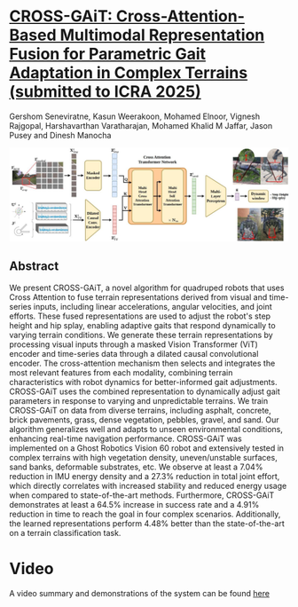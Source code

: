 # [CROSS-GAiT: Cross-Attention-Based Multimodal Representation Fusion for Parametric Gait Adaptation in Complex Terrains (submitted to ICRA 2025)](https://www.arxiv.org/pdf/2409.17262)

Gershom Seneviratne, Kasun Weerakoon, Mohamed Elnoor, Vignesh Rajgopal, Harshavarthan Varatharajan, Mohamed Khalid M Jaffar, Jason Pusey and Dinesh Manocha

![CROSS-GAiT System Architecture](https://github.com/gershom96/CROSS-GAiT/blob/main/doc/Arch.jpeg)

## Abstract

We present CROSS-GAiT, a novel algorithm for quadruped robots that uses Cross Attention to fuse terrain representations derived from visual and time-series inputs, including linear accelerations, angular velocities, and joint efforts. These fused representations are used to adjust the robot's step height and hip splay, enabling adaptive gaits that respond dynamically to varying terrain conditions. We generate these terrain representations by processing visual inputs through a masked Vision Transformer (ViT) encoder and time-series data through a dilated causal convolutional encoder. The cross-attention mechanism then selects and integrates the most relevant features from each modality, combining terrain characteristics with robot dynamics for better-informed gait adjustments. CROSS-GAiT uses the combined representation to dynamically adjust gait parameters in response to varying and unpredictable terrains. We train CROSS-GAiT on data from diverse terrains, including asphalt, concrete, brick pavements, grass, dense vegetation, pebbles, gravel, and sand. Our algorithm generalizes well and adapts to unseen environmental conditions, enhancing real-time navigation performance. CROSS-GAiT was implemented on a Ghost Robotics Vision 60 robot and extensively tested in complex terrains with high vegetation density, uneven/unstable surfaces, sand banks, deformable substrates, etc. We observe at least a 7.04% reduction in IMU energy density and a 27.3% reduction in total joint effort, which directly correlates with increased stability and reduced energy usage when compared to state-of-the-art methods. Furthermore, CROSS-GAiT demonstrates at least a 64.5% increase in success rate and a 4.91% reduction in time to reach the goal in four complex scenarios. Additionally, the learned representations perform 4.48% better than the state-of-the-art on a terrain classification task.

# Video
A video summary and demonstrations of the system can be found [here](https://www.youtube.com/watch?v=ON7yi-NY_dg)
